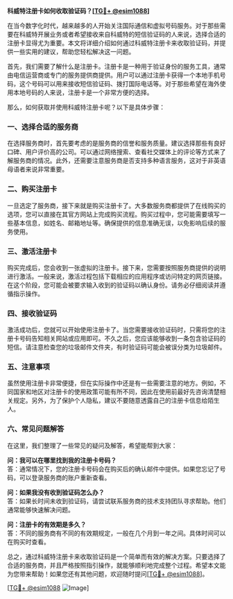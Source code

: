 **科威特注册卡如何收取验证码？[[TG💪+ @esim1088](https://t.me/s/esim1088)]**

在当今数字化时代，越来越多的人开始关注国际通信和虚拟号码服务。对于那些需要在科威特开展业务或者希望接收来自科威特的短信验证码的人来说，选择合适的注册卡显得尤为重要。本文将详细介绍如何通过科威特注册卡来收取验证码，并提供一些实用的建议，帮助您轻松解决这一问题。

首先，我们需要了解什么是注册卡。注册卡是一种用于验证身份的服务工具，通常由电信运营商或专门的服务提供商提供。用户可以通过注册卡获得一个本地手机号码，这个号码可以用来接收短信验证码、拨打国际电话等。对于那些希望在海外使用本地号码的人来说，注册卡是一个非常方便的选择。

那么，如何获取并使用科威特注册卡呢？以下是具体步骤：

### 一、选择合适的服务商

在选择服务商时，首先要考虑的是服务商的信誉和服务质量。建议选择那些有良好口碑、用户评价高的公司。可以通过网络搜索、查看社交媒体上的评论等方式来了解服务商的情况。此外，还需要注意服务商是否支持多种语言服务，这对于非英语母语者来说非常重要。

### 二、购买注册卡

一旦选定了服务商，接下来就是购买注册卡了。大多数服务商都提供了在线购买的选项，您可以直接在其官方网站上完成购买流程。购买过程中，您可能需要填写一些基本信息，如姓名、邮箱地址等。确保提供的信息准确无误，以免影响后续的服务使用。

### 三、激活注册卡

购买完成后，您会收到一张虚拟的注册卡。接下来，您需要按照服务商提供的说明进行激活。一般来说，激活过程包括下载相应的应用程序或访问特定的网页链接。在这个阶段，您可能会被要求输入收到的验证码以确认身份。请务必仔细阅读并遵循指示操作。

### 四、接收验证码

激活成功后，您就可以开始使用注册卡了。当您需要接收验证码时，只需将您的注册卡号码告知相关网站或应用即可。不久之后，您应该能够收到一条包含验证码的短信。请注意检查您的垃圾邮件文件夹，有时验证码可能会被误分类为垃圾邮件。

### 五、注意事项

虽然使用注册卡非常便捷，但在实际操作中还是有一些需要注意的地方。例如，不同国家和地区对注册卡的使用政策可能有所不同，因此在使用前最好先咨询清楚相关规定。另外，为了保护个人隐私，建议不要随意透露自己的注册卡信息给陌生人。

### 六、常见问题解答

在这里，我们整理了一些常见的疑问及解答，希望能帮到大家：

**问：我可以在哪里找到我的注册卡号码？**  
答：通常情况下，您的注册卡号码会在购买后的确认邮件中提供。如果您忘记了号码，可以登录服务商的账户重新查看。

**问：如果我没有收到验证码怎么办？**  
答：如果长时间未收到验证码，请尝试联系服务商的技术支持团队寻求帮助。他们通常能够快速解决问题。

**问：注册卡的有效期是多久？**  
答：不同的服务商有不同的有效期规定，一般在几个月到一年之间。具体时间可以在购买时查看。

总之，通过科威特注册卡来收取验证码是一个简单而有效的解决方案。只要选择了合适的服务商，并且严格按照指引操作，就能够顺利地完成整个过程。希望本文能为您带来帮助！如果您还有其他问题，欢迎随时提问[[TG💪+ @esim1088](https://t.me/s/esim1088)]。

[[TG💪+ @esim1088](https://t.me/s/esim1088) ![Image](https://i.postimg.cc/4NQfJmqS/Snipaste-2025-05-13-00-14-12.png)]